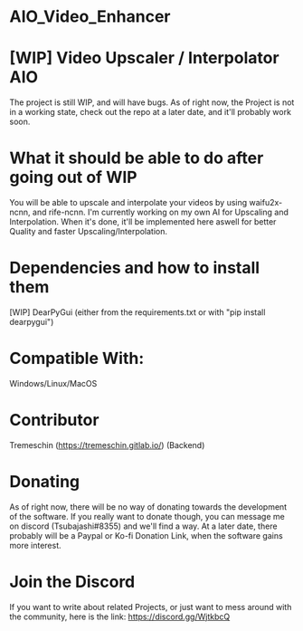 # AIO_Video_Enhancer
# [WIP] Video Upscaler / Interpolator AIO
The project is still WIP, and will have bugs.
As of right now, the Project is not in a working state, check out the repo at a later date, and it'll probably work soon.

# What it should be able to do after going out of WIP
You will be able to upscale and interpolate your videos by using waifu2x-ncnn, and rife-ncnn.
I'm currently working on my own AI for Upscaling and Interpolation. When it's done, it'll be implemented here aswell for better Quality and faster Upscaling/Interpolation.

# Dependencies and how to install them
[WIP]
DearPyGui (either from the requirements.txt or with "pip install dearpygui")

# Compatible With:
Windows/Linux/MacOS

# Contributor
Tremeschin (https://tremeschin.gitlab.io/) (Backend)

# Donating
As of right now, there will be no way of donating towards the development of the software.
If you really want to donate though, you can message me on discord (Tsubajashi#8355) and we'll find a way.
At a later date, there probably will be a Paypal or Ko-fi Donation Link, when the software gains more interest.

# Join the Discord
If you want to write about related Projects, or just want to mess around with the community, here is the link: https://discord.gg/WjtkbcQ
